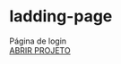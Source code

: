 # ladding-page
 Página de login <br>
 <a href="https://eduardofranciscone.github.io/ladding-page/">ABRIR PROJETO</a>
